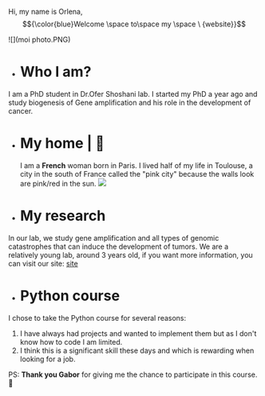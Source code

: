 Hi, my name is Orlena, $${\color{blue}Welcome \space to\space my \space \ {website}}$$

![](moi photo.PNG)

* # Who I am?
  
I am a PhD student in Dr.Ofer Shoshani lab. I started my PhD a year ago and study biogenesis of Gene amplification and his role in the development of cancer. 

* # My home | [](#smileys--):house_with_garden:

  I am a **French** woman born in Paris. I lived half of my life in Toulouse, a city in the south of France called the "pink city" because the walls look are pink/red in the sun.
![](https://a.travel-assets.com/findyours-php/viewfinder/images/res70/266000/266415-Toulouse.jpg)

* # My research
  
In our lab, we study gene amplification and all types of genomic catastrophes that can induce the development of tumors. We are a relatively young lab, around 3 years old, if you want more information, you can visit our site:
[site](https://www.weizmann.ac.il/Biomolecular_Sciences/Shoshani/home)

* # Python course
  
I chose to take the Python course for several reasons:
1. I have always had projects and wanted to implement them but as I don't know how to code I am limited.
1. I think this is a significant skill these days and which is rewarding when looking for a job.

PS: **Thank you Gabor** for giving me the chance to participate in this course. [](#smileys--):pray:


